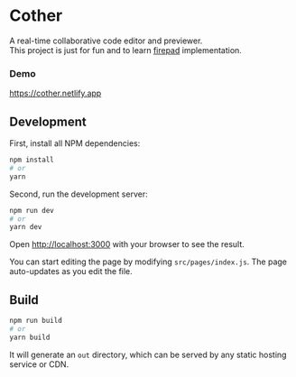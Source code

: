 # Cother
A real-time collaborative code editor and previewer.  
This project is just for fun and to learn [firepad](https://github.com/firebase/firepad) implementation.

### Demo
https://cother.netlify.app

## Development

First, install all NPM dependencies:

```bash
npm install
# or
yarn
```

Second, run the development server:

```bash
npm run dev
# or
yarn dev
```

Open [http://localhost:3000](http://localhost:3000) with your browser to see the result.

You can start editing the page by modifying `src/pages/index.js`. The page auto-updates as you edit the file.

## Build

```bash
npm run build
# or
yarn build
```

It will generate an `out` directory, which can be served by any static hosting service or CDN.

